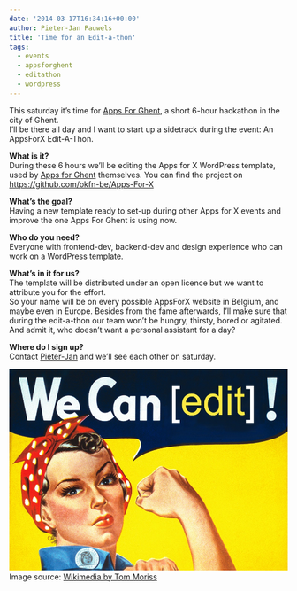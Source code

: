 ```yaml
---
date: '2014-03-17T16:34:16+00:00'
author: Pieter-Jan Pauwels
title: 'Time for an Edit-a-thon'
tags:
  - events
  - appsforghent
  - editathon
  - wordpress
---
```


This saturday it’s time for [Apps For Ghent](http://appsforghent.be/), a short 6-hour hackathon in the city of Ghent.  
I’ll be there all day and I want to start up a sidetrack during the event: An AppsForX Edit-A-Thon.

**What is it?**  
During these 6 hours we’ll be editing the Apps for X WordPress template, used by [Apps for Ghent](http://appsforghent.be/) themselves. You can find the project on <https://github.com/okfn-be/Apps-For-X>

**What’s the goal?**  
Having a new template ready to set-up during other Apps for X events and improve the one Apps For Ghent is using now.

**Who do you need?**  
Everyone with frontend-dev, backend-dev and design experience who can work on a WordPress template.

**What’s in it for us?**  
The template will be distributed under an open licence but we want to attribute you for the effort.  
So your name will be on every possible AppsForX website in Belgium, and maybe even in Europe. Besides from the fame afterwards, I’ll make sure that during the edit-a-thon our team won’t be hungry, thirsty, bored or agitated. And admit it, who doesn’t want a personal assistant for a day?

**Where do I sign up?**  
Contact [Pieter-Jan](mailto:pieter-jan.pauwels@okfn.org) and we’ll see each other on saturday.

![We_Can_Edit](We_Can_Edit.png)  
Image source: [Wikimedia by Tom Moriss](http://upload.wikimedia.org/wikipedia/commons/3/3f/We_Can_Edit.jpg)

